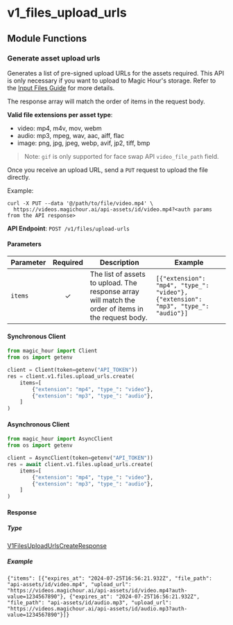 # v1_files_upload_urls

## Module Functions
### Generate asset upload urls <a name="create"></a>

Generates a list of pre-signed upload URLs for the assets required. This API is only necessary if you want to upload to Magic Hour's storage. Refer to the [Input Files Guide](/integration/input-files) for more details.

The response array will match the order of items in the request body.

**Valid file extensions per asset type**:
- video: mp4, m4v, mov, webm
- audio: mp3, mpeg, wav, aac, aiff, flac
- image: png, jpg, jpeg, webp, avif, jp2, tiff, bmp

> Note: `gif` is only supported for face swap API `video_file_path` field.

Once you receive an upload URL, send a `PUT` request to upload the file directly.

Example:

```
curl -X PUT --data '@/path/to/file/video.mp4' \
  https://videos.magichour.ai/api-assets/id/video.mp4?<auth params from the API response>
```


**API Endpoint**: `POST /v1/files/upload-urls`

#### Parameters

| Parameter | Required | Description | Example |
|-----------|:--------:|-------------|--------|
| `items` | ✓ | The list of assets to upload. The response array will match the order of items in the request body. | `[{"extension": "mp4", "type_": "video"}, {"extension": "mp3", "type_": "audio"}]` |

#### Synchronous Client

```python
from magic_hour import Client
from os import getenv

client = Client(token=getenv("API_TOKEN"))
res = client.v1.files.upload_urls.create(
    items=[
        {"extension": "mp4", "type_": "video"},
        {"extension": "mp3", "type_": "audio"},
    ]
)

```

#### Asynchronous Client

```python
from magic_hour import AsyncClient
from os import getenv

client = AsyncClient(token=getenv("API_TOKEN"))
res = await client.v1.files.upload_urls.create(
    items=[
        {"extension": "mp4", "type_": "video"},
        {"extension": "mp3", "type_": "audio"},
    ]
)

```

#### Response

##### Type
[V1FilesUploadUrlsCreateResponse](/magic_hour/types/models/v1_files_upload_urls_create_response.py)

##### Example
`{"items": [{"expires_at": "2024-07-25T16:56:21.932Z", "file_path": "api-assets/id/video.mp4", "upload_url": "https://videos.magichour.ai/api-assets/id/video.mp4?auth-value=1234567890"}, {"expires_at": "2024-07-25T16:56:21.932Z", "file_path": "api-assets/id/audio.mp3", "upload_url": "https://videos.magichour.ai/api-assets/id/audio.mp3?auth-value=1234567890"}]}`
<!-- CUSTOM DOCS START -->

<!-- CUSTOM DOCS END -->

